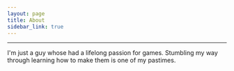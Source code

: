 ```yaml
---
layout: page
title: About
sidebar_link: true
---
```


---
I'm just a guy whose had a lifelong passion for games. Stumbling my way through learning how to make them is one of my pastimes.
